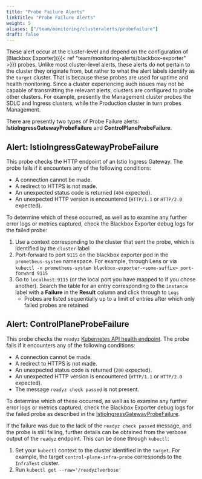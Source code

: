 ```yaml
---
title: "Probe Failure Alerts"
linkTitle: "Probe Failure Alerts"
weight: 5
aliases: ["/team/monitoring/clusteralerts/probefailure"]
draft: false
---
```


These alert occur at the cluster-level and depend on the configuration of [Blackbox Exporter]({{< ref "team/monitoring-alerts/blackbox-exporter" >}}) probes. Unlike most cluster-level alerts, these alerts do not pertain to the cluster they originate from, but rather to what the alert labels identify as the `target` cluster. That is because these probes are used for uptime and health monitoring. Since a cluster experiencing such issues may not be capable of transmitting the relevant alerts, clusters are configured to probe other clusters. For example, presently the Management cluster probes the SDLC and Ingress clusters, while the Production cluster in turn probes Management.

There are presently two types of Probe Failure alerts: **IstioIngressGatewayProbeFailure** and **ControlPlaneProbeFailure**.

## Alert: IstioIngressGatewayProbeFailure

This probe checks the HTTP endpoint of an Istio Ingress Gateway. The probe fails if it encounters any of the following conditions:
- A connection cannot be made.
- A redirect to HTTPS is not made.
- An unexpected status code is returned (`404` expected).
- An unexpected HTTP version is encountered (`HTTP/1.1` or `HTTP/2.0` expected).

To determine which of these occurred, as well as to examine any further error logs or metrics captured, check the Blackbox Exporter debug logs for the failed probe:
1. Use a context corresponding to the cluster that sent the probe, which is identified by the `cluster` label
1. Port-forward to port `9115` on the blackbox exporter pod in the `prometheus-system` namespace. For example, through Lens or via `kubectl -n prometheus-system blackbox-exporter-<some-suffix> port-forward 9115`
1. Go to `localhost:9115` (or the local port you have mapped to if you chose another). Search the table for an entry corresponding to the `instance` label with a **Failure** in the **Result** column and click through to `Logs`
   - Probes are listed sequentially up to a limit of entries after which only failed probes are retained

## Alert: ControlPlaneProbeFailure

This probe checks the `readyz` [Kubernetes API health endpoint](https://kubernetes.io/docs/reference/using-api/health-checks/). The probe fails if it encounters any of the following conditions:
- A connection cannot be made.
- A redirect to HTTPS is not made.
- An unexpected status code is returned (`200` expected).
- An unexpected HTTP version is encountered (`HTTP/1.1` or `HTTP/2.0` expected).
- The message `readyz check passed` is not present.

To determine which of these occurred, as well as to examine any further error logs or metrics captured, check the Blackbox Exporter debug logs for the failed probe as described in the [IstioIngressGatewayProbeFailure](#alert-istioingressgatewayprobefailure).

If the failure was due to the lack of the `readyz check passed` message, and the probe is still failing, further details can be obtained from the verbose output of the `readyz` endpoint. This can be done through `kubectl`:
1. Set your `kubectl` context to the cluster identified in the `target`. For example, the target `control-plane-infra-probe` corresponds to the `InfraTest` cluster.
1. Run  `kubectl get --raw='/readyz?verbose'`
